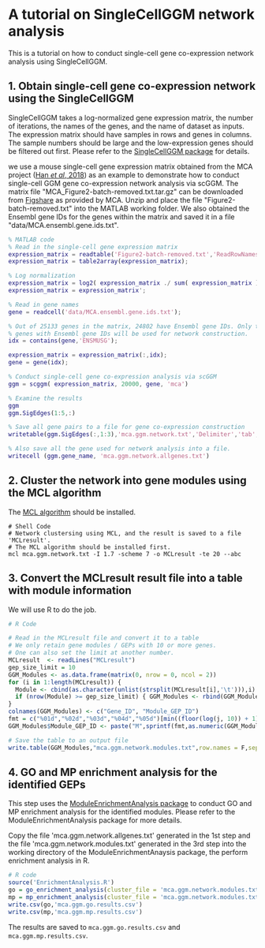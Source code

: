# A tutorial on SingleCellGGM network analysis

This is a tutorial on how to conduct single-cell gene co-expression network analysis using SingleCellGGM.

## 1. Obtain single-cell gene co-expression network using the SingleCellGGM

SingleCellGGM takes a log-normalized gene expression matrix, the number of iterations, the names of the genes, and the name of dataset as inputs. The expression matrix should have samples in rows and genes in columns. The sample numbers should be large and the low-expression genes should be filtered out first. Please refer to the [SingleCellGGM package](https://github.com/MaShisongLab/SingleCellGGM) for details.

we use a mouse single-cell gene expression matrix obtained from the MCA project ([Han *et al*, 2018](#References)) as an example to demonstrate how to conduct single-cell GGM gene co-expression network analysis via scGGM. The matrix file "MCA_Figure2-batch-removed.txt.tar.gz" can be downloaded from [Figshare](https://figshare.com/ndownloader/files/10351110?private_link=865e694ad06d5857db4b) as provided by MCA. Unzip and place the file "Figure2-batch-removed.txt" into the MATLAB working folder. We also obtained the Ensembl gene IDs for the genes within the matrix and saved it in a file "data/MCA.ensembl.gene.ids.txt". 

```matlab
% MATLAB code
% Read in the single-cell gene expression matrix
expression_matrix = readtable('Figure2-batch-removed.txt','ReadRowNames',true);
expression_matrix = table2array(expression_matrix);

% Log normalization
expression_matrix = log2( expression_matrix ./ sum( expression_matrix ) * 10000 + 1 );
expression_matrix = expression_matrix';

% Read in gene names
gene = readcell('data/MCA.ensembl.gene.ids.txt');

% Out of 25133 genes in the matrix, 24802 have Ensembl gene IDs. Only the 
% genes with Ensembl gene IDs will be used for network construction.
idx = contains(gene,'ENSMUSG');

expression_matrix = expression_matrix(:,idx);
gene = gene(idx);

% Conduct single-cell gene co-expression analysis via scGGM
ggm = scggm( expression_matrix, 20000, gene, 'mca')

% Examine the results
ggm
ggm.SigEdges(1:5,:)

% Save all gene pairs to a file for gene co-expression construction
writetable(ggm.SigEdges(:,1:3),'mca.ggm.network.txt','Delimiter','tab','WriteVariableNames',FALSE)

% Also save all the gene used for network analysis into a file.
writecell (ggm.gene_name, 'mca.ggm.network.allgenes.txt')
```
## 2. Cluster the network into gene modules using the MCL algorithm 

The [MCL algorithm](https://www.micans.org/mcl/) should be installed.

```shell
# Shell Code
# Network clustersing using MCL, and the result is saved to a file 'MCLresult'. 
# The MCL algorithm should be installed first.
mcl mca.ggm.network.txt -I 1.7 -scheme 7 -o MCLresult -te 20 --abc
```

## 3. Convert the MCLresult result file into a table with module information

We will use R to do the job.

```R
# R Code

# Read in the MCLresult file and convert it to a table
# We only retain gene modules / GEPs with 10 or more genes.
# One can also set the limit at another number.
MCLresult  <- readLines("MCLresult")
gep_size_limit = 10
GGM_Modules <- as.data.frame(matrix(0, nrow = 0, ncol = 2))
for (i in 1:length(MCLresult)) {
  Module <- cbind(as.character(unlist(strsplit(MCLresult[i],'\t'))),i)
  if (nrow(Module) >= gep_size_limit) { GGM_Modules <- rbind(GGM_Modules,Module); j = i }
}
colnames(GGM_Modules) <- c("Gene_ID", "Module_GEP_ID") 
fmt = c("%01d","%02d","%03d","%04d","%05d")[min((floor(log(j, 10)) + 1), 5)]
GGM_Modules$Module_GEP_ID <- paste("M",sprintf(fmt,as.numeric(GGM_Modules$Module_GEP_ID)), sep = "")

# Save the table to an output file
write.table(GGM_Modules,"mca.ggm.network.modules.txt",row.names = F,sep="\t",quote=F)
```

## 4. GO and MP enrichment analysis for the identified GEPs

This step uses the [ModuleEnrichmentAnalysis package](https://github.com/MaShisongLab/EnrichmentAnalysis_test) to conduct GO and MP enrichment analysis for the identified modules. Please refer to the ModuleEnrichmentAnalysis package for more details.

Copy the file 'mca.ggm.network.allgenes.txt' generated in the 1st step and the file 'mca.ggm.network.modules.txt' generated in the 3rd step into the working directory of the ModuleEnrichmentAnaysis package, the perform enrichment analysis in R.

```R
# R code
source('EnrichmentAnalysis.R')
go = go_enrichment_analysis(cluster_file = 'mca.ggm.network.modules.txt', bk_gene_file = 'mca.ggm.network.allgenes.txt')
mp = mp_enrichment_analysis(cluster_file = 'mca.ggm.network.modules.txt', bk_gene_file = 'mca.ggm.network.allgenes.txt')
write.csv(go,'mca.ggm.go.results.csv')
write.csv(mp,'mca.ggm.mp.results.csv')
```
The results are saved to `mca.ggm.go.results.csv` and `mca.ggm.mp.results.csv`.


